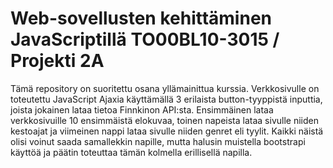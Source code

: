 # Web-sovellusten kehittäminen JavaScriptillä TO00BL10-3015 / Projekti 2A
Tämä repository on suoritettu osana yllämainittua kurssia. Verkkosivulle on toteutettu JavaScript Ajaxia käyttämällä 3 erilaista button-tyyppistä inputtia, joista jokainen lataa tietoa Finnkinon API:sta. Ensimmäinen lataa verkkosivuille 10 ensimmäistä elokuvaa, toinen napeista lataa sivulle niiden kestoajat ja viimeinen nappi lataa sivulle niiden genret eli tyylit. Kaikki näistä olisi voinut saada samallekkin napille, mutta halusin muistella bootstrapi käyttöä ja päätin toteuttaa tämän kolmella erillisellä napilla.
